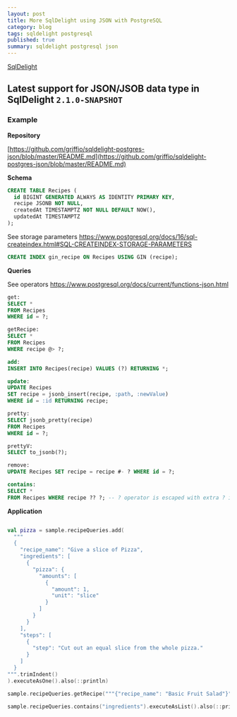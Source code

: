```yaml
---
layout: post
title: More SqlDelight using JSON with PostgreSQL
category: blog
tags: sqldelight postgresql 
published: true
summary: sqldelight postgresql json
---
```


[SqlDelight](https://cashapp.github.io/sqldelight/2.0.2/)

## Latest support for JSON/JSOB data type in SqlDelight `2.1.0-SNAPSHOT`

### Example

**Repository**

[https://github.com/griffio/sqldelight-postgres-json/blob/master/README.md](https://github.com/griffio/sqldelight-postgres-json/blob/master/README.md)

**Schema**

```sql
CREATE TABLE Recipes (
  id BIGINT GENERATED ALWAYS AS IDENTITY PRIMARY KEY,
  recipe JSONB NOT NULL,
  createdAt TIMESTAMPTZ NOT NULL DEFAULT NOW(),
  updatedAt TIMESTAMPTZ
);
```

See storage parameters https://www.postgresql.org/docs/16/sql-createindex.html#SQL-CREATEINDEX-STORAGE-PARAMETERS

```sql
CREATE INDEX gin_recipe ON Recipes USING GIN (recipe);
```

**Queries**

See operators https://www.postgresql.org/docs/current/functions-json.html

```sql
get:
SELECT *
FROM Recipes
WHERE id = ?;

getRecipe:
SELECT *
FROM Recipes
WHERE recipe @> ?;

add:
INSERT INTO Recipes(recipe) VALUES (?) RETURNING *;

update:
UPDATE Recipes
SET recipe = jsonb_insert(recipe, :path, :newValue)
WHERE id = :id RETURNING recipe;

pretty:
SELECT jsonb_pretty(recipe)
FROM Recipes
WHERE id = ?;

prettyV:
SELECT to_jsonb(?);

remove:
UPDATE Recipes SET recipe = recipe #- ? WHERE id = ?;

contains:
SELECT *
FROM Recipes WHERE recipe ?? ?; -- ? operator is escaped with extra ? in jdbc
```

**Application**

```kotlin

val pizza = sample.recipeQueries.add(
  """
  {
    "recipe_name": "Give a slice of Pizza",
    "ingredients": [
      {
        "pizza": {
          "amounts": [
            {
              "amount": 1,
              "unit": "slice"
            }
          ]
        }
      }
    ],
    "steps": [
      {
        "step": "Cut out an equal slice from the whole pizza."
      }
    ]
  }
""".trimIndent()
).executeAsOne().also(::println)

sample.recipeQueries.getRecipe("""{"recipe_name": "Basic Fruit Salad"}""").executeAsOne().also(::println)

sample.recipeQueries.contains("ingredients").executeAsList().also(::println)

```
